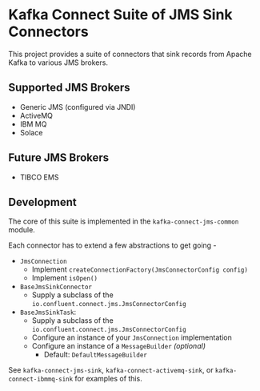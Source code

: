 # Kafka Connect Suite of JMS Sink Connectors

This project provides a suite of connectors that sink records from Apache Kafka to 
various JMS brokers.

## Supported JMS Brokers

* Generic JMS (configured via JNDI)
* ActiveMQ
* IBM MQ
* Solace

## Future JMS Brokers

* TIBCO EMS

## Development

The core of this suite is implemented in the `kafka-connect-jms-common` module. 

Each connector has to extend a few abstractions to get going -

* `JmsConnection`
    * Implement `createConnectionFactory(JmsConnectorConfig config)`
    * Implement `isOpen()`
* `BaseJmsSinkConnector`
    * Supply a subclass of the `io.confluent.connect.jms.JmsConnectorConfig`
* `BaseJmsSinkTask`:
    * Supply a subclass of the `io.confluent.connect.jms.JmsConnectorConfig`
    * Configure an instance of your `JmsConnection` implementation
    * Configure an instance of a `MessageBuilder` _(optional)_
        * Default: `DefaultMessageBuilder`

See `kafka-connect-jms-sink`, `kafka-connect-activemq-sink`, or `kafka-connect-ibmmq-sink` for examples of this.
